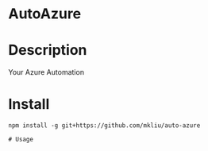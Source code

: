 AutoAzure 
==============

# Description
 Your Azure Automation   

# Install

```
npm install -g git+https://github.com/mkliu/auto-azure

# Usage
  ```
    

  ```
